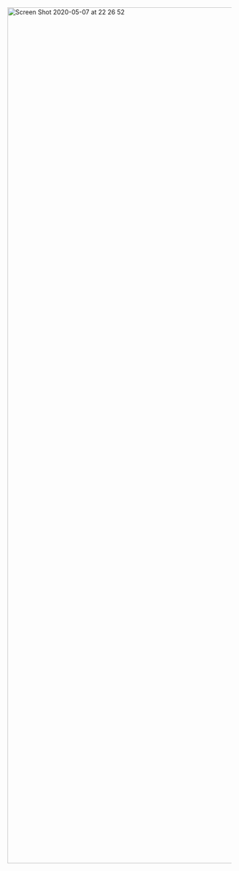 
<img width="1920" alt="Screen Shot 2020-05-07 at 22 26 52" src="https://user-images.githubusercontent.com/621906/81360411-1b9bdf80-90b2-11ea-985c-e595d9ae1ba5.png">
